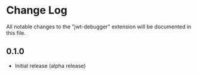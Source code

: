 # Change Log

All notable changes to the "jwt-debugger" extension will be documented in this file.

## 0.1.0
- Initial release (alpha release)
